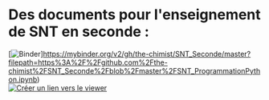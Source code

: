 # **Des documents pour l'enseignement de SNT en seconde :**  
  
[![Binder](https://mybinder.org/badge_logo.svg)]https://mybinder.org/v2/gh/the-chimist/SNT_Seconde/master?filepath=https%3A%2F%2Fgithub.com%2Fthe-chimist%2FSNT_Seconde%2Fblob%2Fmaster%2FSNT_ProgrammationPython.ipynb)  
[![Créer un lien vers le viewer](https://nbviewer.jupyter.org/static/img/nav_logo.svg)](https://nbviewer.jupyter.org/)
